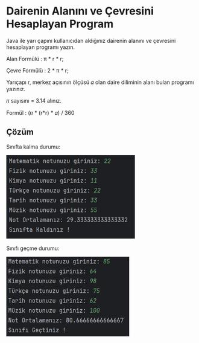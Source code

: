 # Dairenin Alanını ve Çevresini Hesaplayan Program
Java ile yarı çapını kullanıcıdan aldığınız dairenin alanını ve çevresini hesaplayan programı yazın.

Alan Formülü : π * r * r;

Çevre Formülü : 2 * π * r;

Yarıçapı r, merkez açısının ölçüsü 𝛼 olan daire diliminin alanı bulan programı yazınız.

𝜋 sayısını = 3.14 alınız.

Formül : (𝜋 * (r*r) * 𝛼) / 360

## Çözüm

Sınıfta kalma durumu:

![sınıfta_kalma](./images/sınıfta%20kalma.png)

Sınıfı geçme durumu:

![sınıfı_geçme](./images/sınıfı%20geçme.png)